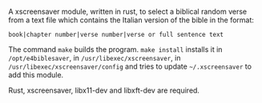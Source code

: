 A xscreensaver module, written in rust, to select a biblical random verse from a text file which contains the Italian version of the bible in the format:

    book|chapter number|verse number|verse or full sentence text

The command `make` builds the program. `make install` installs it in `/opt/e4biblesaver`, in `/usr/libexec/xscreensaver`, in `/usr/libexec/xscreensaver/config` and tries to update `~/.xscreensaver` to add this module. 

Rust, xscreensaver, libx11-dev and libxft-dev are required.  
